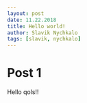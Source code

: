 ```yaml
---
layout: post
date: 11.22.2018
title: Hello world!
author: Slavik Nychkalo
tags: [slavik, nychkalo]
---
```



# Post 1

Hello qols!!
